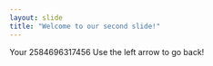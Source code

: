 ```yaml
---
layout: slide
title: "Welcome to our second slide!"
---
```

Your 2584696317456
Use the left arrow to go back!

